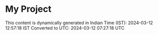 # My Project

This content is dynamically generated in Indian Time (IST): 2024-03-12 12:57:18 IST
Converted to UTC: 2024-03-12 07:27:18 UTC
